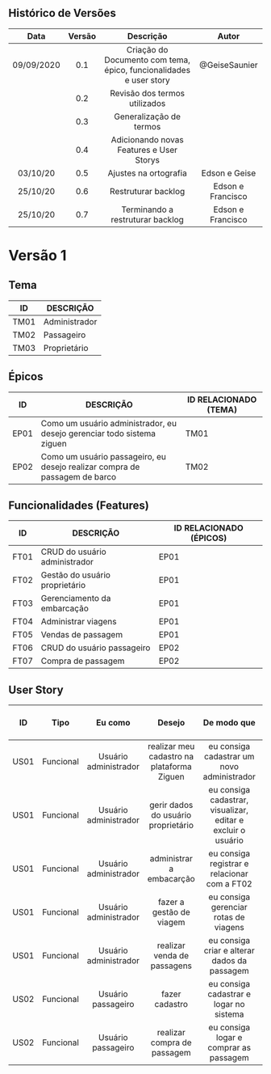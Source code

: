 ## Histórico de Versões

| Data       | Versão | Descrição            |         Autor             |
|:----------:|:------:|:--------------------:|:-------------------------:|
| 09/09/2020 | 0.1 | Criação do Documento com tema, épico, funcionalidades e user story  | @GeiseSaunier |
|  | 0.2 | Revisão dos termos utilizados  | |
|  | 0.3 | Generalização de termos  |  |
|  | 0.4 | Adicionando novas Features e User Storys  |  |
| 03/10/20 | 0.5 | Ajustes na ortografia  | Edson e Geise |
| 25/10/20 | 0.6 | Restruturar backlog | Edson e Francisco |
| 25/10/20 | 0.7 | Terminando a restruturar backlog | Edson e Francisco |


# Versão 1

## Tema
| ID | DESCRIÇÃO |
|----|-----------|
|TM01| Administrador|
|TM02| Passageiro|
|TM03| Proprietário|


## Épicos
| ID | DESCRIÇÃO | ID RELACIONADO (TEMA) |
|----|-----------|----------------|
| EP01 | Como um usuário administrador, eu desejo gerenciar todo sistema ziguen | TM01 |
| EP02 | Como um usuário passageiro, eu desejo realizar compra de passagem de barco | TM02 |

## Funcionalidades (Features)
| ID | DESCRIÇÃO | ID RELACIONADO (ÉPICOS) |
|----|-----------|----------------|
| FT01 | CRUD do usuário administrador | EP01 |
| FT02 | Gestão do usuário proprietário | EP01 |
| FT03 | Gerenciamento da embarcação | EP01 |
| FT04 | Administrar viagens | EP01 |
| FT05 | Vendas de passagem | EP01 |
| FT06 | CRUD do usuário passageiro | EP02 |
| FT07 | Compra de passagem | EP02 |


## User Story

|    ID   |      Tipo     |     Eu como    |      Desejo       | De modo que | Prioridade | Status    | ID RELACIONADO (FEATURES) |
|:-------:|:-------------:|:--------------:|:-----------------:|:-----------:|:----------:|:---------:|:-------------------------------:|
|    US01    |   Funcional   | Usuário administrador       | realizar meu cadastro na plataforma Ziguen | eu consiga cadastrar um novo administrador| Alta | Desenvolvimento | FT01 |
|    US01    |   Funcional   | Usuário administrador       | gerir dados do usuário proprietário | eu consiga cadastrar, visualizar, editar e excluir o usuário| Alta | Desenvolvimento | FT02 |
|    US01    |   Funcional   | Usuário administrador       | administrar a embacarção | eu consiga registrar e relacionar com a FT02 | Alta | Desenvolvimento | FT03 |
|    US01    |   Funcional   | Usuário administrador       | fazer a gestão de viagem | eu consiga gerenciar rotas de viagens  | Alta | Desenvolvimento | FT04 |
|    US01    |   Funcional   | Usuário administrador       | realizar venda de passagens | eu consiga criar e alterar dados da passagem  | Alta | Desenvolvimento | FT05 |
|    US02    |   Funcional   | Usuário passageiro   | fazer cadastro | eu consiga cadastrar e logar no sistema | Alta | Desenvolvimento | FT06 |
|    US02    |   Funcional   | Usuário passageiro   | realizar compra de passagem | eu consiga logar e comprar as passagem | Alta | Desenvolvimento | FT07 |
